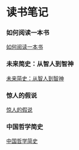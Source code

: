 # 读书笔记


### 如何阅读一本书

[如何阅读一本书](/notes/reading-notes/如何阅读一本书/如何阅读一本书.html)


### 未来简史：从智人到智神

[未来简史：从智人到智神](/notes/reading-notes/未来简史：从智人到智神/未来简史：从智人到智神.html)


### 惊人的假说

[惊人的假说](/notes/reading-notes/惊人的假说/惊人的假说.html)


### 中国哲学简史

[中国哲学简史](/notes/reading-notes/中国哲学简史/中国哲学简史.html)
